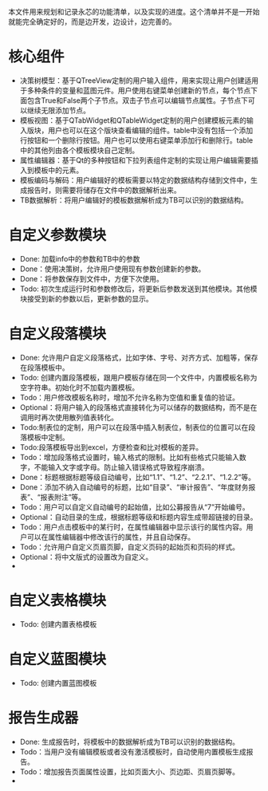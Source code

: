 本文件用来规划和记录永芯的功能清单，以及实现的进度。这个清单并不是一开始就能完全确定好的，而是边开发，边设计，边完善的。
# 核心组件
- 决策树模型：基于QTreeView定制的用户输入组件，用来实现让用户创建适用于多种条件的变量和蓝图元件。用户使用右键菜单创建新的节点，每个节点下面包含True和False两个子节点。双击子节点可以编辑节点属性。子节点下可以继续无限添加节点。
- 模板视图：基于QTabWidget和QTableWidget定制的用户创建模板元素的输入版块，用户也可以在这个版块查看编辑的组件。table中没有包括一个添加行按钮和一个删除行按钮。用户也可以使用右键菜单添加行和删除行。table中的其他列由各个模板模块自己定制。
- 属性编辑器：基于Qt的多种按钮和下拉列表组件定制的实现让用户编辑需要插入到模板中的元素。
- 模板编码与解码：用户编辑好的模板需要以特定的数据结构存储到文件中，生成报告时，则需要将储存在文件中的数据解析出来。
- TB数据解析：将用户编辑好的模板数据解析成为TB可以识别的数据结构。

# 自定义参数模块
- Done: 加载info中的参数和TB中的参数
- Done：使用决策树，允许用户使用现有参数创建新的参数。
- Done：将参数保存到文件中，方便下次使用。
- Todo: 初次生成运行时和参数修改后，将更新后参数发送到其他模块。其他模块接受到新的参数以后，更新参数的显示。

# 自定义段落模块
- Done: 允许用户自定义段落格式，比如字体、字号、对齐方式、加粗等，保存在段落模板中。
- Todo: 创建内置段落模板，跟用户模板存储在同一个文件中，内置模板名称为空字符串。初始化时不加载内置模板。
- Todo：用户修改模板名称时，增加不允许名称为空值和重复值的验证。
- Optional：将用户输入的段落格式直接转化为可以储存的数据结构，而不是在调用时再次使用散列值表转化。
- Todo:制表位的定制，用户可以在段落中插入制表位，制表位的位置可以在段落模板中定制。
- Todo:段落模板导出到excel，方便检查和比对模板的差异。
- Todo：增加段落格式设置时，输入格式的限制。比如有些格式只能输入数字，不能输入文字或字母。防止输入错误格式导致程序崩溃。
- Done：标题根据标题等级自动编号，比如“1.1”、“1.2”、“2.2.1”、“1.2.2”等。
- Done：添加不纳入自动编号的标题，比如“目录”、“审计报告”、“年度财务报表”、“报表附注”等。
- Todo：用户可以自定义自动编号的起始值，比如公募报告从“7”开始编号。
- Optional：自动目录的生成，根据标题等级和标题内容生成带超链接的目录。
- Todo：用户点击模板中的某行时，在属性编辑器中显示该行的属性内容。用户可以在属性编辑器中修改该行的属性，并且自动保存。
- Todo：允许用户自定义页眉页脚，自定义页码的起始页和页码的样式。
- Optional：将中文版式的设置改为自定义。
- 


# 自定义表格模块
- Todo: 创建内置表格模板



# 自定义蓝图模块
- Todo: 创建内置蓝图模板




# 报告生成器
- Done: 生成报告时，将模板中的数据解析成为TB可以识别的数据结构。
- Todo：当用户没有编辑模板或者没有激活模板时，自动使用内置模板生成报告。
- Todo：增加报告页面属性设置，比如页面大小、页边距、页眉页脚等。
- 